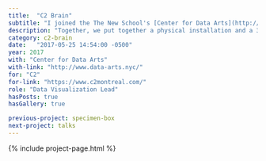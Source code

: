 ```yaml
---
title:  "C2 Brain"
subtitle: "I joined the The New School's [Center for Data Arts](http://www.data-arts.nyc/) to visualize the depth and breadth of conversations that took place at one of the world's most eclectic business conferences."
description: "Together, we put together a physical installation and a 3-day live-coding performance to transcribe the substance of C2 Montreal."
category: c2-brain
date:   "2017-05-25 14:54:00 -0500"
year: 2017
with: "Center for Data Arts"
with-link: "http://www.data-arts.nyc/"
for: "C2"
for-link: "https://www.c2montreal.com/"
role: "Data Visualization Lead"
hasPosts: true
hasGallery: true

previous-project: specimen-box
next-project: talks
---
```


{% include project-page.html %}